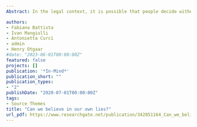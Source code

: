 ```yaml
---
Abstract: In the legal context, it is possible that people decide wither to lie about an experienced event or avoid reporting their version of the event. There are different ways of lying and these lies that affect memory differently. For example, suspects might feign memory loss for their crime, while victims might falsely deny being abused. In this paper, we will review studies concerning the way the act of lying can affect liars’ memories for the actual occurred event. In particular, we will explain how deceptive strategies, such as false denials, feigned amnesia and fabrication, impact memory. Moreover, we will provide theoretical explanations concerning the mechanisms underpinning such mnemonic effects. Practical implications for legal professionals in determining when a statement could be considered reliable or not will be discussed.

authors:
- Fabiana Battista
- Ivan Mangiulli
- Antonietta Curci
- admin
- Henry Otgaar
#date: "2023-06-01T00:00:00Z"
featured: false
projects: []
publication: '*In-Mind*'
publication_short: ""
publication_types:
- "2"
publishDate: "2020-07-01T00:00:00Z"
tags:
- Source Themes
title: "Can we believe in our own lies?"
url_pdf: https://www.researchgate.net/publication/342851164_Can_we_believe_in_our_own_lies
---
```




